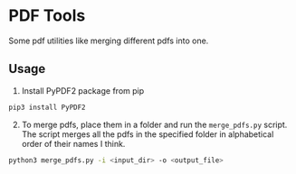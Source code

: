 # PDF Tools

Some pdf utilities like merging different pdfs into one.

## Usage

1. Install PyPDF2 package from pip

```bash
pip3 install PyPDF2
```

2. To merge pdfs, place them in a folder and run the `merge_pdfs.py` script. The script merges all the pdfs in the specified folder in alphabetical order of their names I think.

```bash
python3 merge_pdfs.py -i <input_dir> -o <output_file>
```

